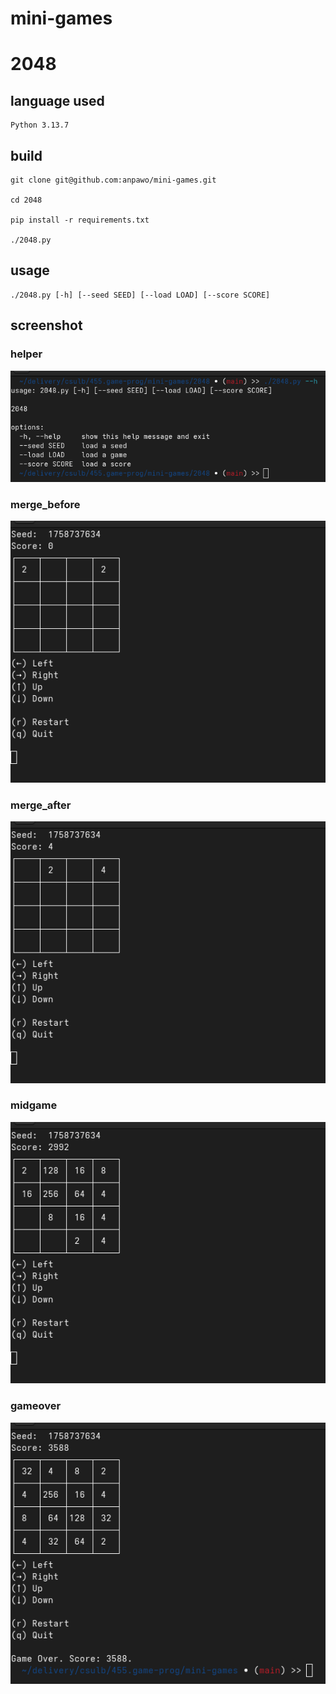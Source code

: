 # mini-games

# 2048

## language used
```
Python 3.13.7
```

## build
```
git clone git@github.com:anpawo/mini-games.git

cd 2048

pip install -r requirements.txt

./2048.py
```

## usage
```
./2048.py [-h] [--seed SEED] [--load LOAD] [--score SCORE]
```

## screenshot

### helper
![img](screenshot/helper.png)  
### merge_before
![img](screenshot/merge_before.png)  
### merge_after
![img](screenshot/merge_after.png)  
### midgame
![img](screenshot/midgame.png)  
### gameover
![img](screenshot/gameover.png)  

